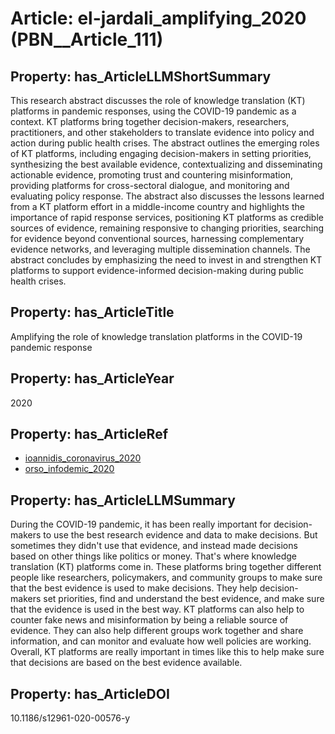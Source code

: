 # Article: __el-jardali_amplifying_2020__ (PBN__Article_111)

## Property: has_ArticleLLMShortSummary

This research abstract discusses the role of knowledge translation (KT) platforms in pandemic responses, using the COVID-19 pandemic as a context. KT platforms bring together decision-makers, researchers, practitioners, and other stakeholders to translate evidence into policy and action during public health crises. The abstract outlines the emerging roles of KT platforms, including engaging decision-makers in setting priorities, synthesizing the best available evidence, contextualizing and disseminating actionable evidence, promoting trust and countering misinformation, providing platforms for cross-sectoral dialogue, and monitoring and evaluating policy response. The abstract also discusses the lessons learned from a KT platform effort in a middle-income country and highlights the importance of rapid response services, positioning KT platforms as credible sources of evidence, remaining responsive to changing priorities, searching for evidence beyond conventional sources, harnessing complementary evidence networks, and leveraging multiple dissemination channels. The abstract concludes by emphasizing the need to invest in and strengthen KT platforms to support evidence-informed decision-making during public health crises.

## Property: has_ArticleTitle

Amplifying the role of knowledge translation platforms in the COVID-19 pandemic response

## Property: has_ArticleYear

2020

## Property: has_ArticleRef

* [ioannidis_coronavirus_2020](../Article/PBN__Article_101)
* [orso_infodemic_2020](../Article/PBN__Article_299)

## Property: has_ArticleLLMSummary

During the COVID-19 pandemic, it has been really important for decision-makers to use the best research evidence and data to make decisions. But sometimes they didn't use that evidence, and instead made decisions based on other things like politics or money. That's where knowledge translation (KT) platforms come in. These platforms bring together different people like researchers, policymakers, and community groups to make sure that the best evidence is used to make decisions. They help decision-makers set priorities, find and understand the best evidence, and make sure that the evidence is used in the best way. KT platforms can also help to counter fake news and misinformation by being a reliable source of evidence. They can also help different groups work together and share information, and can monitor and evaluate how well policies are working. Overall, KT platforms are really important in times like this to help make sure that decisions are based on the best evidence available.

## Property: has_ArticleDOI

10.1186/s12961-020-00576-y

